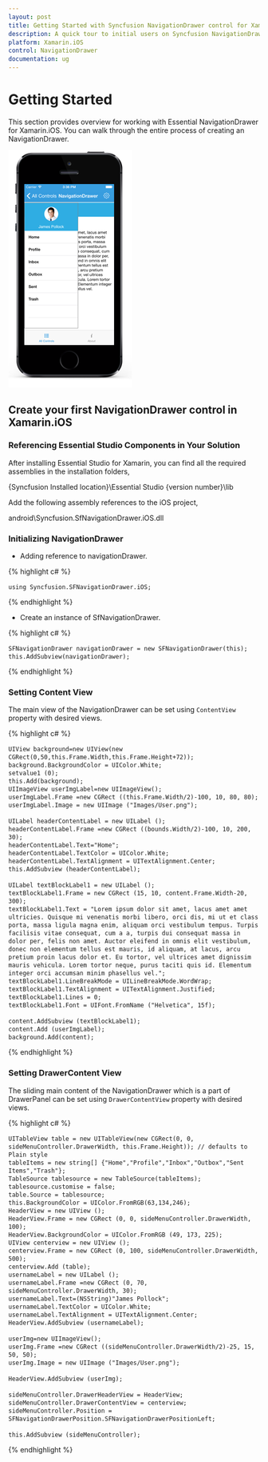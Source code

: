 ```yaml
---
layout: post
title: Getting Started with Syncfusion NavigationDrawer control for Xamarin.iOS
description: A quick tour to initial users on Syncfusion NavigationDrawer control for Xamarin.iOS platform
platform: Xamarin.iOS
control: NavigationDrawer
documentation: ug
---
```


# Getting Started

This section provides overview for working with Essential NavigationDrawer for Xamarin.iOS. You can walk through the entire process of creating an NavigationDrawer.

![](images/getting-started.png)

## Create your first NavigationDrawer control in Xamarin.iOS

### Referencing Essential Studio Components in Your Solution

After installing Essential Studio for Xamarin, you can find all the required assemblies in the installation folders,

{Syncfusion Installed location}\Essential Studio {version number}\lib

Add the following assembly references to the iOS project,

android\Syncfusion.SfNavigationDrawer.iOS.dll

### Initializing NavigationDrawer

* Adding reference to navigationDrawer.

{% highlight c# %}

	using Syncfusion.SFNavigationDrawer.iOS;
	
{% endhighlight %}

* Create an instance of SfNavigationDrawer.

{% highlight c# %}

	SFNavigationDrawer navigationDrawer = new SFNavigationDrawer(this);
	this.AddSubview(navigationDrawer);
	
{% endhighlight %}


### Setting Content View

The main view of the NavigationDrawer can be set using `ContentView` property with desired views.

{% highlight c# %}

	UIView background=new UIView(new CGRect(0,50,this.Frame.Width,this.Frame.Height+72));
	background.BackgroundColor = UIColor.White;
	setvalue1 (0);
	this.Add(background);
	UIImageView userImgLabel=new UIImageView();
	userImgLabel.Frame =new CGRect ((this.Frame.Width/2)-100, 10, 80, 80);
	userImgLabel.Image = new UIImage ("Images/User.png");
	
	UILabel headerContentLabel = new UILabel ();
	headerContentLabel.Frame =new CGRect ((bounds.Width/2)-100, 10, 200, 30);
	headerContentLabel.Text="Home";
	headerContentLabel.TextColor = UIColor.White;
	headerContentLabel.TextAlignment = UITextAlignment.Center;
	this.AddSubview (headerContentLabel);
	
	UILabel textBlockLabel1 = new UILabel ();
	textBlockLabel1.Frame = new CGRect (15, 10, content.Frame.Width-20, 300);
	textBlockLabel1.Text = "Lorem ipsum dolor sit amet, lacus amet amet ultricies. Quisque mi venenatis morbi libero, orci dis, mi ut et class porta, massa ligula magna enim, aliquam orci vestibulum tempus. Turpis facilisis vitae consequat, cum a a, turpis dui consequat massa in dolor per, felis non amet. Auctor eleifend in omnis elit vestibulum, donec non elementum tellus est mauris, id aliquam, at lacus, arcu pretium proin lacus dolor et. Eu tortor, vel ultrices amet dignissim mauris vehicula. Lorem tortor neque, purus taciti quis id. Elementum integer orci accumsan minim phasellus vel.";
	textBlockLabel1.LineBreakMode = UILineBreakMode.WordWrap;
	textBlockLabel1.TextAlignment = UITextAlignment.Justified;
	textBlockLabel1.Lines = 0;
	textBlockLabel1.Font = UIFont.FromName ("Helvetica", 15f);
	
	content.AddSubview (textBlockLabel1);
	content.Add (userImgLabel);
	background.Add(content);

{% endhighlight %}

### Setting DrawerContent View

The sliding main content of the NavigationDrawer which is a part of DrawerPanel can be set using `DrawerContentView` property with desired views.

{% highlight c# %}

	UITableView table = new UITableView(new CGRect(0, 0, sideMenuController.DrawerWidth, this.Frame.Height)); // defaults to Plain style
	tableItems = new string[] {"Home","Profile","Inbox","Outbox","Sent Items","Trash"};
	TableSource tablesource = new TableSource(tableItems);
	tablesource.customise = false;
	table.Source = tablesource;
	this.BackgroundColor = UIColor.FromRGB(63,134,246);
	HeaderView = new UIView ();
	HeaderView.Frame = new CGRect (0, 0, sideMenuController.DrawerWidth, 100);
	HeaderView.BackgroundColor = UIColor.FromRGB (49, 173, 225);
	UIView centerview = new UIView ();
	centerview.Frame = new CGRect (0, 100, sideMenuController.DrawerWidth, 500);
	centerview.Add (table);
	usernameLabel = new UILabel ();
	usernameLabel.Frame =new CGRect (0, 70, sideMenuController.DrawerWidth, 30);
	usernameLabel.Text=(NSString)"James Pollock";
	usernameLabel.TextColor = UIColor.White;
	usernameLabel.TextAlignment = UITextAlignment.Center;
	HeaderView.AddSubview (usernameLabel);

	userImg=new UIImageView();
	userImg.Frame =new CGRect ((sideMenuController.DrawerWidth/2)-25, 15, 50, 50);
	userImg.Image = new UIImage ("Images/User.png");

	HeaderView.AddSubview (userImg);

	sideMenuController.DrawerHeaderView = HeaderView;
	sideMenuController.DrawerContentView = centerview;
	sideMenuController.Position = SFNavigationDrawerPosition.SFNavigationDrawerPositionLeft;

	this.AddSubview (sideMenuController);

{% endhighlight %}